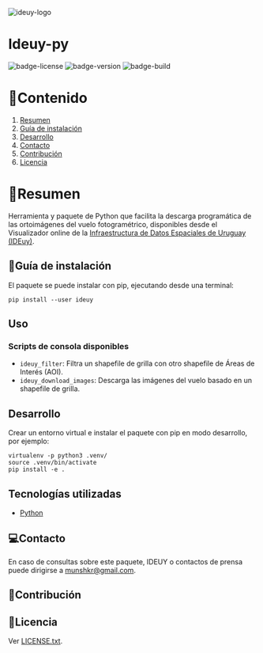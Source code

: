 <!-- <img src='http://drive.google.com/uc?export=view&id=1wUy_yiXHLJo2uYeGEpvhaj73yI8eM1ik' class=text-center />
<div class=pull-right>Ideuy-py</div> -->



![ideuy-logo]( http://drive.google.com/uc?export=view&id=1wUy_yiXHLJo2uYeGEpvhaj73yI8eM1ik)
# Ideuy-py

![badge-license](https://img.shields.io/badge/license-BSD%202-green)
![badge-version](https://img.shields.io/badge/version-0.1.0-yellow)
![badge-build](https://img.shields.io/badge/build%20with-python-yellow)

# 📔Contenido
1. [Resumen](#Resumen)
2. [Guía de instalación](#Guía-de-instalación)
4. [Desarrollo](#Desarrollo)
5. [Contacto](#Contacto)
6. [Contribución](#Contribución)
7. [Licencia](#Licencia)


# 📰Resumen

Herramienta y paquete de Python que facilita la descarga programática de las
ortoimágenes del vuelo fotogramétrico, disponibles desde el Visualizador online
de la [Infraestructura de Datos Espaciales de Uruguay
(IDEuy)](https://www.gub.uy/infraestructura-datos-espaciales/).

## 🔧Guía de instalación

El paquete se puede instalar con pip, ejecutando desde una terminal:

```
pip install --user ideuy
```

## Uso

### Scripts de consola disponibles

* `ideuy_filter`: Filtra un shapefile de grilla con otro shapefile de Áreas de Interés (AOI).
* `ideuy_download_images`: Descarga las imágenes del vuelo basado en un shapefile de grilla.

## Desarrollo

Crear un entorno virtual e instalar el paquete con pip en modo desarrollo, por ejemplo:

```
virtualenv -p python3 .venv/
source .venv/bin/activate
pip install -e .
```
## Tecnologías utilizadas
   - [Python](https://www.python.org/)

## 💻Contacto

En caso de consultas sobre este paquete, IDEUY o contactos de prensa puede dirigirse a munshkr@gmail.com. 

## 🙌Contribución

## 📜Licencia

Ver [LICENSE.txt](LICENSE.txt).
